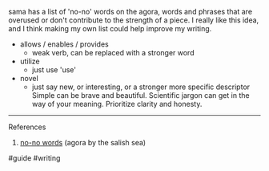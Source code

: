 sama has a list of 'no-no' words on the agora, words and phrases that are overused or don't contribute to the strength of a piece. I really like this idea, and I think making my own list could help improve my writing.

- allows / enables / provides
	- weak verb, can be replaced with a stronger word
- utilize
	- just use 'use'
- novel
	- just say new, or interesting, or a stronger more specific descriptor
Simple can be brave and beautiful. Scientific jargon can get in the way of your meaning. Prioritize clarity and honesty.

---
References
1. [no-no words](https://publish.obsidian.md/ahmedlab/atoms/no-no+words) (agora by the salish sea)

#guide #writing